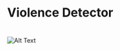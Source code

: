 # Violence Detector
# 
![Alt Text](https://github.com/Skvayzer/Violence-Detector/blob/master/docs/demonstration.gif)
